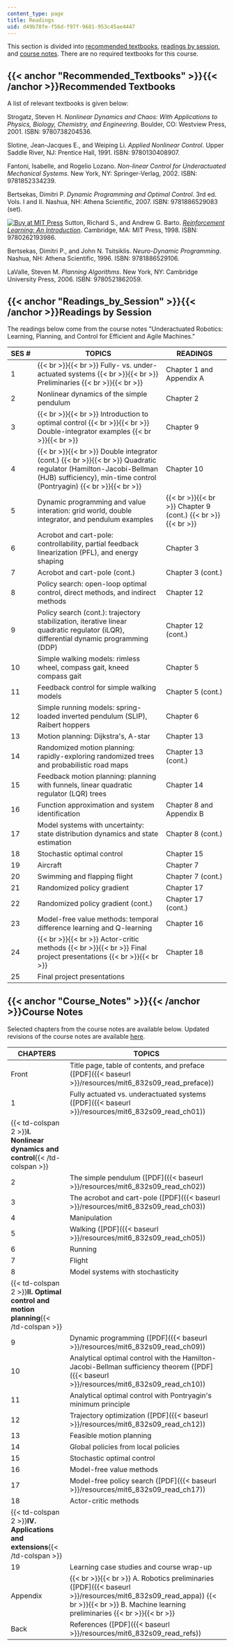 ```yaml
---
content_type: page
title: Readings
uid: d49b78fe-f56d-f97f-9681-953c45ae4447
---
```


This section is divided into [recommended textbooks](#Recommended_Textbooks), [readings by session](#Readings_by_Session), and [course notes](#Course_Notes). There are no required textbooks for this course.

{{< anchor "Recommended_Textbooks" >}}{{< /anchor >}}Recommended Textbooks
--------------------------------------------------------------------------

A list of relevant textbooks is given below:

Strogatz, Steven H. _Nonlinear Dynamics and Chaos: With Applications to Physics, Biology, Chemistry, and Engineering_. Boulder, CO: Westview Press, 2001. ISBN: 9780738204536.

Slotine, Jean-Jacques E., and Weiping Li. _Applied Nonlinear Control_. Upper Saddle River, NJ: Prentice Hall, 1991. ISBN: 9780130408907.

Fantoni, Isabelle, and Rogelio Lozano. _Non-linear Control for Underactuated Mechanical Systems_. New York, NY: Springer-Verlag, 2002. ISBN: 9781852334239.

Bertsekas, Dimitri P. _Dynamic Programming and Optimal Control_. 3rd ed. Vols. I and II. Nashua, NH: Athena Scientific, 2007. ISBN: 9781886529083 (set).

[![Buy at MIT Press](/images/mp_logo.gif)](https://mitpress.mit.edu/9780262193986) Sutton, Richard S., and Andrew G. Barto. [_Reinforcement Learning: An Introduction_](https://mitpress.mit.edu/9780262193986). Cambridge, MA: MIT Press, 1998. ISBN: 9780262193986.

Bertsekas, Dimitri P., and John N. Tsitsiklis. _Neuro-Dynamic Programming_. Nashua, NH: Athena Scientific, 1996. ISBN: 9781886529106.

LaValle, Steven M. _Planning Algorithms_. New York, NY: Cambridge University Press, 2006. ISBN: 9780521862059.

{{< anchor "Readings_by_Session" >}}{{< /anchor >}}Readings by Session
----------------------------------------------------------------------

The readings below come from the course notes "Underactuated Robotics: Learning, Planning, and Control for Efficient and Agile Machines."

| SES # | TOPICS | READINGS |
| --- | --- | --- |
| 1 |  {{< br >}}{{< br >}} Fully- vs. under-actuated systems {{< br >}}{{< br >}} Preliminaries {{< br >}}{{< br >}}  | Chapter 1 and Appendix A |
| 2 | Nonlinear dynamics of the simple pendulum | Chapter 2 |
| 3 |  {{< br >}}{{< br >}} Introduction to optimal control {{< br >}}{{< br >}} Double-integrator examples {{< br >}}{{< br >}}  | Chapter 9 |
| 4 |  {{< br >}}{{< br >}} Double integrator (cont.) {{< br >}}{{< br >}} Quadratic regulator (Hamilton-Jacobi-Bellman (HJB) sufficiency), min-time control (Pontryagin) {{< br >}}{{< br >}}  | Chapter 10 |
| 5 | Dynamic programming and value interation: grid world, double integrator, and pendulum examples |  {{< br >}}{{< br >}} Chapter 9 (cont.) {{< br >}}{{< br >}}  |
| 6 | Acrobot and cart-pole: controllability, partial feedback linearization (PFL), and energy shaping | Chapter 3 |
| 7 | Acrobot and cart-pole (cont.) | Chapter 3 (cont.) |
| 8 | Policy search: open-loop optimal control, direct methods, and indirect methods | Chapter 12 |
| 9 | Policy search (cont.): trajectory stabilization, iterative linear quadratic regulator (iLQR), differential dynamic programming (DDP) | Chapter 12 (cont.) |
| 10 | Simple walking models: rimless wheel, compass gait, kneed compass gait | Chapter 5 |
| 11 | Feedback control for simple walking models | Chapter 5 (cont.) |
| 12 | Simple running models: spring-loaded inverted pendulum (SLIP), Raibert hoppers | Chapter 6 |
| 13 | Motion planning: Dijkstra's, A-star | Chapter 13 |
| 14 | Randomized motion planning: rapidly-exploring randomized trees and probabilistic road maps | Chapter 13 (cont.) |
| 15 | Feedback motion planning: planning with funnels, linear quadratic regulator (LQR) trees | Chapter 14 |
| 16 | Function approximation and system identification | Chapter 8 and Appendix B |
| 17 | Model systems with uncertainty: state distribution dynamics and state estimation | Chapter 8 (cont.) |
| 18 | Stochastic optimal control | Chapter 15 |
| 19 | Aircraft | Chapter 7 |
| 20 | Swimming and flapping flight | Chapter 7 (cont.) |
| 21 | Randomized policy gradient | Chapter 17 |
| 22 | Randomized policy gradient (cont.) | Chapter 17 (cont.) |
| 23 | Model-free value methods: temporal difference learning and Q-learning | Chapter 16 |
| 24 |  {{< br >}}{{< br >}} Actor-critic methods {{< br >}}{{< br >}} Final project presentations {{< br >}}{{< br >}}  | Chapter 18 |
| 25 | Final project presentations |   

{{< anchor "Course_Notes" >}}{{< /anchor >}}Course Notes
--------------------------------------------------------

Selected chapters from the course notes are available below. Updated revisions of the course notes are available [here](http://groups.csail.mit.edu/locomotion/pubs.html).

| CHAPTERS | TOPICS |
| --- | --- |
| Front | Title page, table of contents, and preface ([PDF]({{< baseurl >}}/resources/mit6_832s09_read_preface)) |
| 1 | Fully actuated vs. underactuated systems ([PDF]({{< baseurl >}}/resources/mit6_832s09_read_ch01)) |
| {{< td-colspan 2 >}}**I. Nonlinear dynamics and control**{{< /td-colspan >}} ||
| 2 | The simple pendulum ([PDF]({{< baseurl >}}/resources/mit6_832s09_read_ch02)) |
| 3 | The acrobot and cart-pole ([PDF]({{< baseurl >}}/resources/mit6_832s09_read_ch03)) |
| 4 | Manipulation |
| 5 | Walking ([PDF]({{< baseurl >}}/resources/mit6_832s09_read_ch05)) |
| 6 | Running |
| 7 | Flight |
| 8 | Model systems with stochasticity |
| {{< td-colspan 2 >}}**II. Optimal control and motion planning**{{< /td-colspan >}} ||
| 9 | Dynamic programming ([PDF]({{< baseurl >}}/resources/mit6_832s09_read_ch09)) |
| 10 | Analytical optimal control with the Hamilton-Jacobi-Bellman sufficiency theorem ([PDF]({{< baseurl >}}/resources/mit6_832s09_read_ch10)) |
| 11 | Analytical optimal control with Pontryagin's minimum principle |
| 12 | Trajectory optimization ([PDF]({{< baseurl >}}/resources/mit6_832s09_read_ch12)) |
| 13 | Feasible motion planning |
| 14 | Global policies from local policies |
| 15 | Stochastic optimal control |
| 16 | Model-free value methods |
| 17 | Model-free policy search ([PDF]({{< baseurl >}}/resources/mit6_832s09_read_ch17)) |
| 18 | Actor-critic methods |
| {{< td-colspan 2 >}}**IV. Applications and extensions**{{< /td-colspan >}} ||
| 19 | Learning case studies and course wrap-up |
| Appendix |  {{< br >}}{{< br >}} A. Robotics preliminaries ([PDF]({{< baseurl >}}/resources/mit6_832s09_read_appa)) {{< br >}}{{< br >}} B. Machine learning preliminaries {{< br >}}{{< br >}}  |
| Back | References ([PDF]({{< baseurl >}}/resources/mit6_832s09_read_refs))